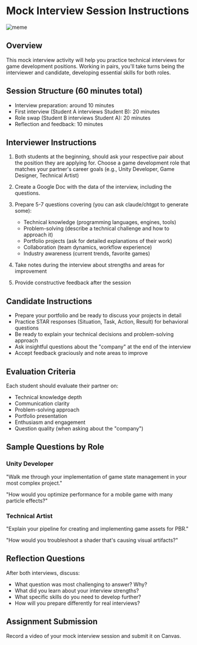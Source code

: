 # Mock Interview Session Instructions

![meme](https://i.imgflip.com/7rdw4n.jpg)

## Overview

This mock interview activity will help you practice technical interviews for game development positions. Working in pairs, you'll take turns being the interviewer and candidate, developing essential skills for both roles.

## Session Structure (60 minutes total)

- Interview preparation: around 10 minutes
- First interview (Student A interviews Student B): 20 minutes
- Role swap (Student B interviews Student A): 20 minutes
- Reflection and feedback: 10 minutes

## Interviewer Instructions

1. Both students at the beginning, should ask your respective pair about the position they are applying for. Choose a game development role that matches your partner's career goals (e.g., Unity Developer, Game Designer, Technical Artist)
2. Create a Google Doc with the data of the interview, including the questions.
3. Prepare 5-7 questions covering (you can ask claude/chtgpt to generate some):

    - Technical knowledge (programming languages, engines, tools)
    - Problem-solving (describe a technical challenge and how to approach it)
    - Portfolio projects (ask for detailed explanations of their work)
    - Collaboration (team dynamics, workflow experience)
    - Industry awareness (current trends, favorite games)

4. Take notes during the interview about strengths and areas for improvement
5. Provide constructive feedback after the session

## Candidate Instructions

- Prepare your portfolio and be ready to discuss your projects in detail
- Practice STAR responses (Situation, Task, Action, Result) for behavioral questions
- Be ready to explain your technical decisions and problem-solving approach
- Ask insightful questions about the "company" at the end of the interview
- Accept feedback graciously and note areas to improve

## Evaluation Criteria

Each student should evaluate their partner on:

- Technical knowledge depth
- Communication clarity
- Problem-solving approach
- Portfolio presentation
- Enthusiasm and engagement
- Question quality (when asking about the "company")

## Sample Questions by Role

### Unity Developer

"Walk me through your implementation of game state management in your most complex project."

"How would you optimize performance for a mobile game with many particle effects?"

### Technical Artist

"Explain your pipeline for creating and implementing game assets for PBR."

"How would you troubleshoot a shader that's causing visual artifacts?"

## Reflection Questions

After both interviews, discuss:

- What question was most challenging to answer? Why?
- What did you learn about your interview strengths?
- What specific skills do you need to develop further?
- How will you prepare differently for real interviews?

## Assignment Submission

Record a video of your mock interview session and submit it on Canvas. 